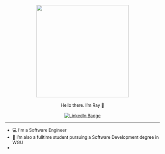 <div id="header" align="center">
  <img src="https://media2.giphy.com/media/WS3i2y88foYpE584rI/giphy.gif?cid=ecf05e47igrzrzjuqzsus6st9qyw0zl2oeuygfa95aohxywt&rid=giphy.gif&ct=g" width="300"/>
</div>
<br>
<div id="greeting" align="center">
Hello there. I’m Ray 👋 
</div>
<br>
<div id="badges" align="center">
  <a href="https://www.linkedin.com/in/rchlfisher/">
    <img src="https://img.shields.io/badge/LinkedIn-blue?style=for-the-badge&logo=linkedin&logoColor=white" alt="LinkedIn Badge"/>
  </a>
</div>
<hr>



- 💻 I'm a Software Engineer
- 🌱 I’m also a fulltime student pursuing a Software Development degree in WGU
-


<!---
ray-fisher/ray-fisher is a ✨ special ✨ repository because its `README.md` (this file) appears on your GitHub profile.
You can click the Preview link to take a look at your changes.
--->
